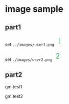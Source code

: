 # image sample

## part1

set `../images/user1.png`
![User 1](../images/user1.png)

set `./images/user2.png`
![User 1](./images/user2.png)

## part2

<p class="gm test1">
gm test1
</p>

<p class="gm test2">
gm test2
</p>

